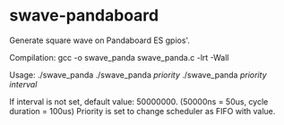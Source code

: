 # swave-pandaboard

Generate square wave on Pandaboard ES gpios'.

Compilation:
gcc -o swave_panda swave_panda.c -lrt -Wall

Usage:
./swave_panda 
./swave_panda *priority*
./swave_panda *priority* *interval*

If interval is not set, default value: 50000000. (50000ns = 50us, cycle duration = 100us)
Priority is set to change scheduler as FIFO with value.

